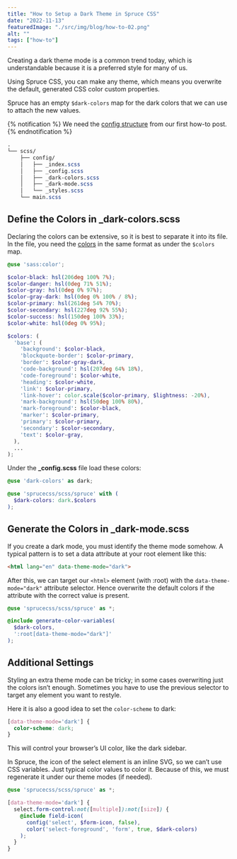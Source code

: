 ```yaml
---
title: "How to Setup a Dark Theme in Spruce CSS"
date: "2022-11-13"
featuredImage: "./src/img/blog/how-to-02.png"
alt: ""
tags: ["how-to"]
---
```


<p class="lead">Creating a dark theme mode is a common trend today, which is understandable because it is a preferred style for many of us.</p>

Using Spruce CSS, you can make any theme, which means you overwrite the default, generated CSS color custom properties.

Spruce has an empty `$dark-colors` map for the dark colors that we can use to attach the new values.

{% notification %}
We need the [config structure](/blog/how-to-configure-spruce-css-in-your-project) from our first how-to post.
{% endnotification %}

```scss
.
└── scss/
    ├── config/
    │   ├── _index.scss
    │   ├── _config.scss
    │   ├── _dark-colors.scss
    │   ├── _dark-mode.scss
    │   └── _styles.scss
    └── main.scss
```

## Define the Colors in _dark-colors.scss

Declaring the colors can be extensive, so it is best to separate it into its file. In the file, you need the [colors](/docs/customization/themes#set-up-the-dark-colors) in the same format as under the `$colors` map.

```scss
@use 'sass:color';

$color-black: hsl(206deg 100% 7%);
$color-danger: hsl(0deg 71% 51%);
$color-gray: hsl(0deg 0% 97%);
$color-gray-dark: hsl(0deg 0% 100% / 8%);
$color-primary: hsl(261deg 54% 70%);
$color-secondary: hsl(227deg 92% 55%);
$color-success: hsl(150deg 100% 33%);
$color-white: hsl(0deg 0% 95%);

$colors: (
  'base': (
    'background': $color-black,
    'blockquote-border': $color-primary,
    'border': $color-gray-dark,
    'code-background': hsl(207deg 64% 18%),
    'code-foreground': $color-white,
    'heading': $color-white,
    'link': $color-primary,
    'link-hover': color.scale($color-primary, $lightness: -20%),
    'mark-background': hsl(50deg 100% 80%),
    'mark-foreground': $color-black,
    'marker': $color-primary,
    'primary': $color-primary,
    'secondary': $color-secondary,
    'text': $color-gray,
  ),
  ...
);
```

Under the **_config.scss** file load these colors:

```scss
@use 'dark-colors' as dark;

@use 'sprucecss/scss/spruce' with (
  $dark-colors: dark.$colors
);
```

## Generate the Colors in _dark-mode.scss

If you create a dark mode, you must identify the theme mode somehow. A typical pattern is to set a data attribute at your root element like this:

```html
<html lang="en" data-theme-mode="dark">
```

After this, we can target our `<html>` element (with :root) with the `data-theme-mode="dark"` attribute selector. Hence overwrite the default colors if the attribute with the correct value is present.

```scss
@use 'sprucecss/scss/spruce' as *;

@include generate-color-variables(
  $dark-colors,
  ':root[data-theme-mode="dark"]'
);
```

## Additional Settings

Styling an extra theme mode can be tricky; in some cases overwriting just the colors isn’t enough. Sometimes you have to use the previous selector to target any element you want to restyle.

Here it is also a good idea to set the `color-scheme` to dark:

```scss
[data-theme-mode='dark'] {
  color-scheme: dark;
}
```

This will control your browser’s UI color, like the dark sidebar.

In Spruce, the icon of the select element is an inline SVG, so we can’t use CSS variables. Just typical color values to color it. Because of this, we must regenerate it under our theme modes (if needed).

```scss
@use 'sprucecss/scss/spruce' as *;

[data-theme-mode='dark'] {
  select.form-control:not([multiple]):not([size]) {
    @include field-icon(
      config('select', $form-icon, false),
      color('select-foreground', 'form', true, $dark-colors)
    );
  }
}
```

